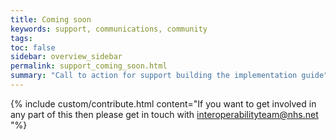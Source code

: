 ```yaml
---
title: Coming soon
keywords: support, communications, community
tags:
toc: false
sidebar: overview_sidebar
permalink: support_coming_soon.html
summary: "Call to action for support building the implementation guide"
---
```


{% include custom/contribute.html content="If you want to get involved in any part of this then please get in touch with interoperabilityteam@nhs.net "%}

